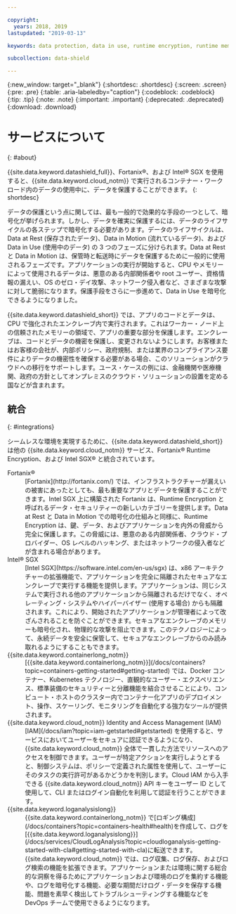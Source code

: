 ```yaml
---

copyright:
  years: 2018, 2019
lastupdated: "2019-03-13"

keywords: data protection, data in use, runtime encryption, runtime memory encryption, encrypted memory, intel sgx, software guard extensions, fortanix runtime encryption

subcollection: data-shield

---
```


{:new_window: target="_blank"}
{:shortdesc: .shortdesc}
{:screen: .screen}
{:pre: .pre}
{:table: .aria-labeledby="caption"}
{:codeblock: .codeblock}
{:tip: .tip}
{:note: .note}
{:important: .important}
{:deprecated: .deprecated}
{:download: .download}

# サービスについて
{: #about}

{{site.data.keyword.datashield_full}}、Fortanix®、および Intel® SGX を使用すると、{{site.data.keyword.cloud_notm}} で実行されるコンテナー・ワークロード内のデータの使用中に、データを保護することができます。
{: shortdesc}

データの保護という点に関しては、最も一般的で効果的な手段の一つとして、暗号化が挙げられます。しかし、データを確実に保護するには、データのライフサイクルの各ステップで暗号化する必要があります。データのライフサイクルは、Data at Rest (保存されたデータ)、Data in Motion (流れているデータ)、および Data in Use (使用中のデータ) の 3 つのフェーズに分けられます。Data at Rest と Data in Motion は、保管時と転送時にデータを保護するために一般的に使用されるフェーズです。アプリケーションの実行が開始すると、CPU やメモリーによって使用されるデータは、悪意のある内部関係者や root ユーザー、資格情報の漏えい、OS のゼロ・デイ攻撃、ネットワーク侵入者など、さまざまな攻撃に対して脆弱になります。保護手段をさらに一歩進めて、Data in Use を暗号化できるようになりました。 

{{site.data.keyword.datashield_short}} では、アプリのコードとデータは、CPU で強化されたエンクレーブ内で実行されます。これはワーカー・ノード上の信頼されたメモリーの領域で、アプリの重要な部分を保護します。エンクレーブは、コードとデータの機密を保護し、変更されないようにします。お客様またはお客様の会社が、内部ポリシー、政府規制、または業界のコンプライアンス要件によりデータの機密性を確保する必要がある場合、このソリューションがクラウドへの移行をサポートします。ユース・ケースの例には、金融機関や医療機関、政府の方針としてオンプレミスのクラウド・ソリューションの設置を定める国などが含まれます。


## 統合
{: #integrations}

シームレスな環境を実現するために、{{site.data.keyword.datashield_short}} は他の {{site.data.keyword.cloud_notm}} サービス、Fortanix® Runtime Encryption、および Intel SGX® と統合されています。

<dl>
  <dt>Fortanix®</dt>
    <dd>[Fortanix](http://fortanix.com/) では、インフラストラクチャーが漏えいの被害にあったとしても、最も重要なアプリとデータを保護することができます。Intel SGX 上に構築された Fortanix は、Runtime Encryption と呼ばれるデータ・セキュリティーの新しいカテゴリーを提供します。Data at Rest と Data in Motion での暗号化の仕組みと同様に、Runtime Encryption は、鍵、データ、およびアプリケーションを内外の脅威から完全に保護します。この脅威には、悪意のある内部関係者、クラウド・プロバイダー、OS レベルのハッキング、またはネットワークの侵入者などが含まれる場合があります。</dd>
  <dt>Intel® SGX</dt>
    <dd>[Intel SGX](https://software.intel.com/en-us/sgx) は、x86 アーキテクチャーの拡張機能で、アプリケーションを完全に隔離されたセキュアなエンクレーブで実行する機能を提供します。アプリケーションは、同じシステムで実行される他のアプリケーションから隔離されるだけでなく、オペレーティング・システムやハイパーバイザー (使用する場合) からも隔離されます。これにより、開始されたアプリケーションが管理者によって改ざんされることを防ぐことができます。セキュアなエンクレーブのメモリーも暗号化され、物理的な攻撃を阻止できます。このテクノロジーによって、永続データを安全に保管して、セキュアなエンクレーブからのみ読み取れるようにすることもできます。</dd>
  <dt>{{site.data.keyword.containerlong_notm}}</dt>
    <dd>[{{site.data.keyword.containerlong_notm}}](/docs/containers?topic=containers-getting-started#getting-started) では、Docker コンテナー、Kubernetes テクノロジー、直観的なユーザー・エクスペリエンス、標準装備のセキュリティーと分離機能を結合させることにより、コンピュート・ホストのクラスター内でコンテナー化アプリのデプロイメント、操作、スケーリング、モニタリングを自動化する強力なツールが提供されます。</dd>
  <dt>{{site.data.keyword.cloud_notm}} Identity and Access Management (IAM)</dt>
    <dd>[IAM](/docs/iam?topic=iam-getstarted#getstarted) を使用すると、サービスにおいてユーザーをセキュアに認証できるようになり、{{site.data.keyword.cloud_notm}} 全体で一貫した方法でリソースへのアクセスを制御できます。ユーザーが特定アクションを実行しようとすると、制御システムは、ポリシーで定義された属性を使用して、ユーザーにそのタスクの実行許可があるかどうかを判別します。Cloud IAM から入手できる {{site.data.keyword.cloud_notm}} API キーをユーザー ID として使用して、CLI またはログイン自動化を利用して認証を行うことができます。</dd>
  <dt>{{site.data.keyword.loganalysislong}}</dt>
    <dd>{{site.data.keyword.containerlong_notm}} で[ロギング構成](/docs/containers?topic=containers-health#health)を作成して、ログを[{{site.data.keyword.loganalysislong}}](/docs/services/CloudLogAnalysis?topic=cloudloganalysis-getting-started-with-cla#getting-started-with-cla)に転送できます。{{site.data.keyword.cloud_notm}} では、ログ収集、ログ保存、およびログ検索の機能を拡張できます。アプリケーションまたは環境に関する総合的な洞察を得るためにアプリケーションおよび環境のログを集約する機能や、ログを暗号化する機能、必要な期間だけログ・データを保存する機能、問題を素早く検出してトラブルシューティングする機能などを DevOps チームで使用できるようになります。</dd>
</dl>
